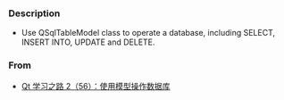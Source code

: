 ### Description
* Use QSqlTableModel class to operate a database, including SELECT, INSERT INTO, UPDATE and DELETE.  

### From  
* [Qt 学习之路 2（56）：使用模型操作数据库](https://www.devbean.net/2013/06/qt-study-road-2-sql-model/)
